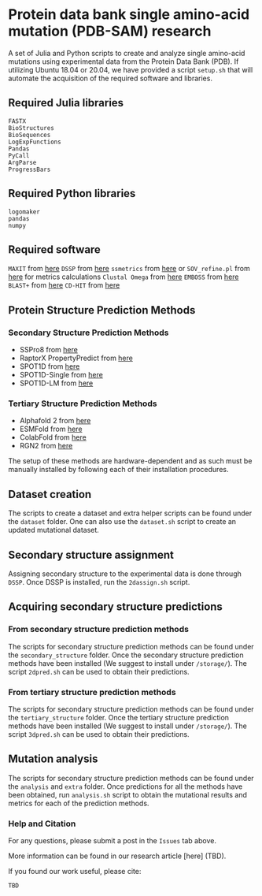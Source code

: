 # Protein data bank single amino-acid mutation (PDB-SAM) research

A set of Julia and Python scripts to create and analyze single amino-acid mutations using experimental data from the Protein Data Bank (PDB).
If utilizing Ubuntu 18.04 or 20.04, we have provided a script `setup.sh` that will automate the acquisition of the required software and libraries.

## Required Julia libraries

```
FASTX
BioStructures
BioSequences
LogExpFunctions
Pandas
PyCall
ArgParse
ProgressBars
```

## Required Python libraries
```
logomaker
pandas
numpy
```

## Required software
`MAXIT` from [here](https://sw-tools.rcsb.org/apps/MAXIT)
`DSSP` from [here](https://github.com/PDB-REDO/dssp)
`ssmetrics` from [here](https://github.com/ivanpmartell/SecondaryStructureMetrics) or ```SOV_refine.pl``` from [here](http://dna.cs.miami.edu/SOV) for metrics calculations
`Clustal Omega` from [here](http://www.clustal.org/omega)
`EMBOSS` from [here](http://emboss.open-bio.org/)
`BLAST+` from [here](https://www.ncbi.nlm.nih.gov/books/NBK131777/)
`CD-HIT` from [here](https://github.com/weizhongli/cdhit)

## Protein Structure Prediction Methods

### Secondary Structure Prediction Methods
- SSPro8 from [here](https://scratch.proteomics.ics.uci.edu/explanation.html#SSpro8)
- RaptorX PropertyPredict from [here](https://github.com/realbigws/Predict_Property)
- SPOT1D from [here](https://zhouyq-lab.szbl.ac.cn/download/)
- SPOT1D-Single from [here](https://github.com/jas-preet/SPOT-1D-Single)
- SPOT1D-LM from [here](https://github.com/jas-preet/SPOT-1D-LM)

### Tertiary Structure Prediction Methods
- Alphafold 2 from [here](https://github.com/google-deepmind/alphafold)
- ESMFold from [here](https://github.com/facebookresearch/esm)
- ColabFold from [here](https://github.com/sokrypton/ColabFold)
- RGN2 from [here](https://github.com/aqlaboratory/rgn2)

The setup of these methods are hardware-dependent and as such must be manually installed by following each of their installation procedures.

## Dataset creation

The scripts to create a dataset and extra helper scripts can be found under the `dataset` folder.
One can also use the `dataset.sh` script to create an updated mutational dataset.

## Secondary structure assignment

Assigning secondary structure to the experimental data is done through `DSSP`.
Once DSSP is installed, run the `2dassign.sh` script.

## Acquiring secondary structure predictions

### From secondary structure prediction methods

The scripts for secondary structure prediction methods can be found under the `secondary_structure` folder.
Once the secondary structure prediction methods have been installed (We suggest to install under `/storage/`).
The script `2dpred.sh` can be used to obtain their predictions.

### From tertiary structure prediction methods

The scripts for secondary structure prediction methods can be found under the `tertiary_structure` folder.
Once the tertiary structure prediction methods have been installed (We suggest to install under `/storage/`).
The script `3dpred.sh` can be used to obtain their predictions.

## Mutation analysis

The scripts for secondary structure prediction methods can be found under the `analysis` and `extra` folder.
Once predictions for all the methods have been obtained, run `analysis.sh` script to obtain the mutational results and metrics for each of the prediction methods.

### Help and Citation

For any questions, please submit a post in the `Issues` tab above.

More information can be found in our research article [here] (TBD).

If you found our work useful, please cite:

```
TBD
```